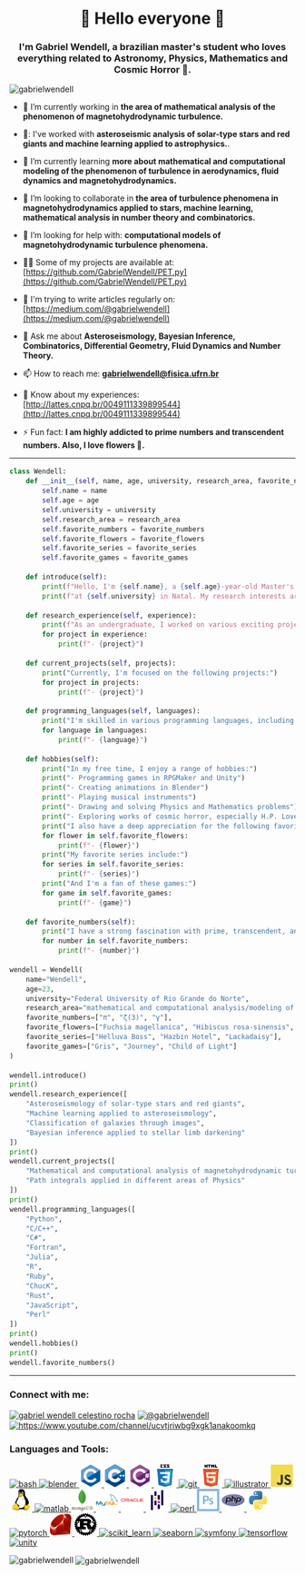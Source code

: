 <h1 align="center"> 🌸 Hello everyone 👋 </h1>
<h3 align="center"> I'm Gabriel Wendell, a brazilian master's student who loves everything related to Astronomy, Physics, Mathematics and Cosmic Horror 🌌. </h3>

<p align="left"> <img src="https://komarev.com/ghpvc/?username=gabrielwendell&label=Profile%20views&color=0e75b6&style=flat" alt="gabrielwendell" /> </p>

- 🔭 I’m currently working in **the area of mathematical analysis of the phenomenon of magnetohydrodynamic turbulence.**

- 📜: I've worked with **asteroseismic analysis of solar-type stars and red giants and machine learning applied to astrophysics.**.

- 🌱 I’m currently learning **more about mathematical and computational modeling of the phenomenon of turbulence in aerodynamics, fluid dynamics and magnetohydrodynamics.**

- 👯 I’m looking to collaborate in **the area of turbulence phenomena in magnetohydrodynamics applied to stars, machine learning, mathematical analysis in number theory and combinatorics.**

- 🤝 I’m looking for help with: **computational models of magnetohydrodynamic turbulence phenomena.**

- 👨‍💻 Some of my projects are available at: [https://github.com/GabrielWendell/PET.py](https://github.com/GabrielWendell/PET.py)

- 📝 I'm trying to write articles regularly on: [https://medium.com/@gabrielwendell](https://medium.com/@gabrielwendell)

- 💬 Ask me about **Asteroseismology, Bayesian Inference, Combinatorics, Differential Geometry, Fluid Dynamics and Number Theory.**

- 📫 How to reach me: [**gabrielwendell@fisica.ufrn.br**](mailto:gabrielwendell@fisica.ufrn.br)

- 📄 Know about my experiences: [http://lattes.cnpq.br/0049111339899544](http://lattes.cnpq.br/0049111339899544)

- ⚡ Fun fact: **I am highly addicted to prime numbers and transcendent numbers. Also, I love flowers 🌺.**

----

```Python
class Wendell:
    def __init__(self, name, age, university, research_area, favorite_numbers, favorite_flowers, favorite_series, favorite_games):
        self.name = name
        self.age = age
        self.university = university
        self.research_area = research_area
        self.favorite_numbers = favorite_numbers
        self.favorite_flowers = favorite_flowers
        self.favorite_series = favorite_series
        self.favorite_games = favorite_games

    def introduce(self):
        print(f"Hello, I'm {self.name}, a {self.age}-year-old Master's student in Physics")
        print(f"at {self.university} in Natal. My research interests are in the area of {self.research_area}.")

    def research_experience(self, experience):
        print(f"As an undergraduate, I worked on various exciting projects, including:")
        for project in experience:
            print(f"- {project}")

    def current_projects(self, projects):
        print("Currently, I'm focused on the following projects:")
        for project in projects:
            print(f"- {project}")

    def programming_languages(self, languages):
        print("I'm skilled in various programming languages, including:")
        for language in languages:
            print(f"- {language}")

    def hobbies(self):
        print("In my free time, I enjoy a range of hobbies:")
        print("- Programming games in RPGMaker and Unity")
        print("- Creating animations in Blender")
        print("- Playing musical instruments")
        print("- Drawing and solving Physics and Mathematics problems")
        print("- Exploring works of cosmic horror, especially H.P. Lovecraft's books")
        print("I also have a deep appreciation for the following favorite flowers:")
        for flower in self.favorite_flowers:
            print(f"- {flower}")
        print("My favorite series include:")
        for series in self.favorite_series:
            print(f"- {series}")
        print("And I'm a fan of these games:")
        for game in self.favorite_games:
            print(f"- {game}")

    def favorite_numbers(self):
        print("I have a strong fascination with prime, transcendent, and irrational numbers. Some of my favorites include:")
        for number in self.favorite_numbers:
            print(f"- {number}")

wendell = Wendell(
    name="Wendell",
    age=23,
    university="Federal University of Rio Grande do Norte",
    research_area="mathematical and computational analysis/modeling of magnetohydrodynamic turbulence and path integrals in Physics",
    favorite_numbers=["π", "ζ(3)", "γ"],
    favorite_flowers=["Fuchsia magellanica", "Hibiscus rosa-sinensis", "Camellia japonica", "Lilium longiflorum", "Prunus serrulata"],
    favorite_series=["Helluva Boss", "Hazbin Hotel", "Lackadaisy"],
    favorite_games=["Gris", "Journey", "Child of Light"]
)

wendell.introduce()
print()
wendell.research_experience([
    "Asteroseismology of solar-type stars and red giants",
    "Machine learning applied to asteroseismology",
    "Classification of galaxies through images",
    "Bayesian inference applied to stellar limb darkening"
])
print()
wendell.current_projects([
    "Mathematical and computational analysis of magnetohydrodynamic turbulence",
    "Path integrals applied in different areas of Physics"
])
print()
wendell.programming_languages([
    "Python",
    "C/C++",
    "C#",
    "Fortran",
    "Julia",
    "R",
    "Ruby",
    "ChucK",
    "Rust",
    "JavaScript",
    "Perl"
])
print()
wendell.hobbies()
print()
wendell.favorite_numbers()
```

-----

<h3 align="left">Connect with me:</h3>
<p align="left">
<a href="https://www.linkedin.com/in/gabriel-wendell-celestino-rocha-6507981b2/" target="blank"><img align="center" src="https://raw.githubusercontent.com/rahuldkjain/github-profile-readme-generator/master/src/images/icons/Social/linked-in-alt.svg" alt="gabriel wendell celestino rocha" height="30" width="40" /></a>
<a href="https://medium.com/@gabrielwendell" target="blank"><img align="center" src="https://raw.githubusercontent.com/rahuldkjain/github-profile-readme-generator/master/src/images/icons/Social/medium.svg" alt="@gabrielwendell" height="30" width="40" /></a>
<a href="https://www.youtube.com/@gabrielwendell2813" target="blank"><img align="center" src="https://raw.githubusercontent.com/rahuldkjain/github-profile-readme-generator/master/src/images/icons/Social/youtube.svg" alt="https://www.youtube.com/channel/ucvtjriwbg9xgk1anakoomkq" height="30" width="40" /></a>
</p>

<h3 align="left">Languages and Tools:</h3>
<p align="left"> <a href="https://www.gnu.org/software/bash/" target="_blank" rel="noreferrer"> <img src="https://www.vectorlogo.zone/logos/gnu_bash/gnu_bash-icon.svg" alt="bash" width="40" height="40"/> </a> <a href="https://www.blender.org/" target="_blank" rel="noreferrer"> <img src="https://download.blender.org/branding/community/blender_community_badge_white.svg" alt="blender" width="40" height="40"/> </a> <a href="https://www.cprogramming.com/" target="_blank" rel="noreferrer"> <img src="https://raw.githubusercontent.com/devicons/devicon/master/icons/c/c-original.svg" alt="c" width="40" height="40"/> </a> <a href="https://www.w3schools.com/cpp/" target="_blank" rel="noreferrer"> <img src="https://raw.githubusercontent.com/devicons/devicon/master/icons/cplusplus/cplusplus-original.svg" alt="cplusplus" width="40" height="40"/> </a> <a href="https://www.w3schools.com/cs/" target="_blank" rel="noreferrer"> <img src="https://raw.githubusercontent.com/devicons/devicon/master/icons/csharp/csharp-original.svg" alt="csharp" width="40" height="40"/> </a> <a href="https://www.w3schools.com/css/" target="_blank" rel="noreferrer"> <img src="https://raw.githubusercontent.com/devicons/devicon/master/icons/css3/css3-original-wordmark.svg" alt="css3" width="40" height="40"/> </a> <a href="https://git-scm.com/" target="_blank" rel="noreferrer"> <img src="https://www.vectorlogo.zone/logos/git-scm/git-scm-icon.svg" alt="git" width="40" height="40"/> </a> <a href="https://www.w3.org/html/" target="_blank" rel="noreferrer"> <img src="https://raw.githubusercontent.com/devicons/devicon/master/icons/html5/html5-original-wordmark.svg" alt="html5" width="40" height="40"/> </a> <a href="https://www.adobe.com/in/products/illustrator.html" target="_blank" rel="noreferrer"> <img src="https://www.vectorlogo.zone/logos/adobe_illustrator/adobe_illustrator-icon.svg" alt="illustrator" width="40" height="40"/> </a> <a href="https://developer.mozilla.org/en-US/docs/Web/JavaScript" target="_blank" rel="noreferrer"> <img src="https://raw.githubusercontent.com/devicons/devicon/master/icons/javascript/javascript-original.svg" alt="javascript" width="40" height="40"/> </a> <a href="https://www.linux.org/" target="_blank" rel="noreferrer"> <img src="https://raw.githubusercontent.com/devicons/devicon/master/icons/linux/linux-original.svg" alt="linux" width="40" height="40"/> </a> <a href="https://www.mathworks.com/" target="_blank" rel="noreferrer"> <img src="https://upload.wikimedia.org/wikipedia/commons/2/21/Matlab_Logo.png" alt="matlab" width="40" height="40"/> </a> <a href="https://www.mongodb.com/" target="_blank" rel="noreferrer"> <img src="https://raw.githubusercontent.com/devicons/devicon/master/icons/mongodb/mongodb-original-wordmark.svg" alt="mongodb" width="40" height="40"/> </a> <a href="https://www.mysql.com/" target="_blank" rel="noreferrer"> <img src="https://raw.githubusercontent.com/devicons/devicon/master/icons/mysql/mysql-original-wordmark.svg" alt="mysql" width="40" height="40"/> </a> <a href="https://www.oracle.com/" target="_blank" rel="noreferrer"> <img src="https://raw.githubusercontent.com/devicons/devicon/master/icons/oracle/oracle-original.svg" alt="oracle" width="40" height="40"/> </a> <a href="https://pandas.pydata.org/" target="_blank" rel="noreferrer"> <img src="https://raw.githubusercontent.com/devicons/devicon/2ae2a900d2f041da66e950e4d48052658d850630/icons/pandas/pandas-original.svg" alt="pandas" width="40" height="40"/> </a> <a href="https://www.perl.org/" target="_blank" rel="noreferrer"> <img src="https://api.iconify.design/logos-perl.svg" alt="perl" width="40" height="40"/> </a> <a href="https://www.photoshop.com/en" target="_blank" rel="noreferrer"> <img src="https://raw.githubusercontent.com/devicons/devicon/master/icons/photoshop/photoshop-line.svg" alt="photoshop" width="40" height="40"/> </a> <a href="https://www.php.net" target="_blank" rel="noreferrer"> <img src="https://raw.githubusercontent.com/devicons/devicon/master/icons/php/php-original.svg" alt="php" width="40" height="40"/> </a> <a href="https://www.python.org" target="_blank" rel="noreferrer"> <img src="https://raw.githubusercontent.com/devicons/devicon/master/icons/python/python-original.svg" alt="python" width="40" height="40"/> </a> <a href="https://pytorch.org/" target="_blank" rel="noreferrer"> <img src="https://www.vectorlogo.zone/logos/pytorch/pytorch-icon.svg" alt="pytorch" width="40" height="40"/> </a> <a href="https://www.ruby-lang.org/en/" target="_blank" rel="noreferrer"> <img src="https://raw.githubusercontent.com/devicons/devicon/master/icons/ruby/ruby-original.svg" alt="ruby" width="40" height="40"/> </a> <a href="https://www.rust-lang.org" target="_blank" rel="noreferrer"> <img src="https://raw.githubusercontent.com/devicons/devicon/master/icons/rust/rust-plain.svg" alt="rust" width="40" height="40"/> </a> <a href="https://scikit-learn.org/" target="_blank" rel="noreferrer"> <img src="https://upload.wikimedia.org/wikipedia/commons/0/05/Scikit_learn_logo_small.svg" alt="scikit_learn" width="40" height="40"/> </a> <a href="https://seaborn.pydata.org/" target="_blank" rel="noreferrer"> <img src="https://seaborn.pydata.org/_images/logo-mark-lightbg.svg" alt="seaborn" width="40" height="40"/> </a> <a href="https://symfony.com" target="_blank" rel="noreferrer"> <img src="https://symfony.com/logos/symfony_black_03.svg" alt="symfony" width="40" height="40"/> </a> <a href="https://www.tensorflow.org" target="_blank" rel="noreferrer"> <img src="https://www.vectorlogo.zone/logos/tensorflow/tensorflow-icon.svg" alt="tensorflow" width="40" height="40"/> </a> <a href="https://unity.com/" target="_blank" rel="noreferrer"> <img src="https://www.vectorlogo.zone/logos/unity3d/unity3d-icon.svg" alt="unity" width="40" height="40"/> </a> </p>

<p><img align="left" src="https://github-readme-stats.vercel.app/api/top-langs?username=gabrielwendell&show_icons=true&locale=en&layout=compact" alt="gabrielwendell" /></p>

<p>&nbsp;<img align="center" src="https://github-readme-stats.vercel.app/api?username=gabrielwendell&show_icons=true&locale=en" alt="gabrielwendell" /></p>
